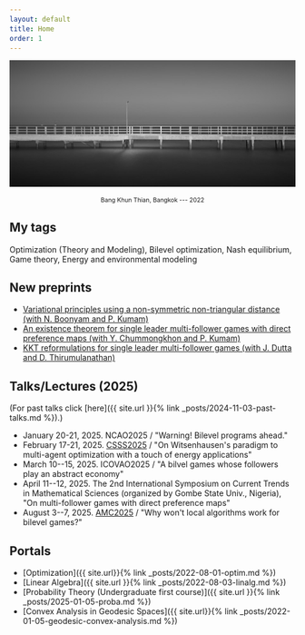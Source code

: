```yaml
---
layout: default
title: Home
order: 1
---
```


<!-- Google tag (gtag.js) -->
<script async src="https://www.googletagmanager.com/gtag/js?id=G-YDJ2EH8F91"></script>
<script>
  window.dataLayer = window.dataLayer || [];
  function gtag(){dataLayer.push(arguments);}
  gtag('js', new Date());

  gtag('config', 'G-YDJ2EH8F91');
</script>


![renewable](/assets/images/bkt.jpg)
<center><p style="font-size:8pt;"> Bang Khun Thian, Bangkok --- 2022 </p></center>

## My tags

Optimization (Theory and Modeling), Bilevel optimization, Nash equilibrium, Game theory, Energy and environmental modeling

## New preprints

- [Variational principles using a non-symmetric non-triangular distance (with N. Boonyam and P. Kumam)](https://arxiv.org/abs/2504.20575)
- [An existence theorem for single leader multi-follower games with direct preference maps (with Y. Chummongkhon and P. Kumam)](https://arxiv.org/abs/2504.03399)
- [KKT reformulations for single leader multi-follower games (with J. Dutta and D. Thirumulanathan)](https://arxiv.org/abs/2503.14962)

## Talks/Lectures (2025)

(For past talks click [here]({{ site.url }}{% link _posts/2024-11-03-past-talks.md %}).)

- January 20-21, 2025. NCAO2025 / "Warning! Bilevel programs ahead."
- February 17-21, 2025. [CSSS2025](https://math.sc.su.ac.th/csss2025/) / "On Witsenhausen's paradigm to multi-agent optimization with a touch of energy applications"
- March 10--15, 2025. ICOVAO2025 / "A bilvel games whose followers play an abstract economy"
- April 11--12, 2025. The 2nd International Symposium on Current Trends in Mathematical Sciences (organized by Gombe State Univ., Nigeria), "On multi-follower games with direct preference maps"
- August 3--7, 2025. [AMC2025](https://amc2025.pythonanywhere.com/home) / "Why won't local algorithms work for bilevel games?"

## Portals

- [Optimization]({{ site.url}}{% link _posts/2022-08-01-optim.md %})
- [Linear Algebra]({{ site.url }}{% link _posts/2022-08-03-linalg.md %})
- [Probability Theory (Undergraduate first course)]({{ site.url }}{% link _posts/2025-01-05-proba.md %})
- [Convex Analysis in Geodesic Spaces]({{ site.url}}{% link _posts/2022-01-05-geodesic-convex-analysis.md %})
